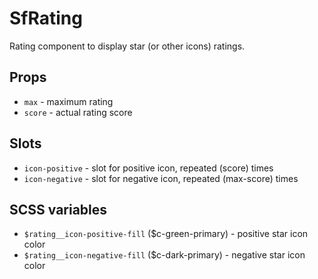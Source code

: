 # SfRating

<!-- Write about general purpose of the component. Include screenshot (to be replaced with a live example once we migrate to vuepress) -->
Rating component to display star (or other icons) ratings.

## Props

- `max` - maximum rating
- `score` - actual rating score

## Slots

- `icon-positive` - slot for positive icon, repeated (score) times
- `icon-negative` - slot for  negative icon, repeated (max-score) times


## SCSS variables

- `$rating__icon-positive-fill` ($c-green-primary) - positive star icon color
- `$rating__icon-negative-fill` ($c-dark-primary) - negative star icon color
